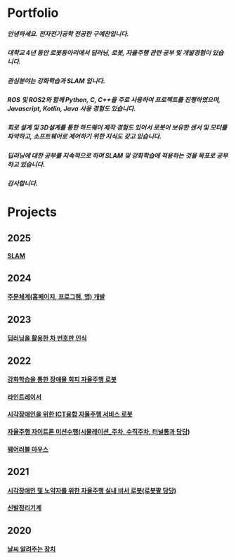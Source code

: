 
# Portfolio
##### 안녕하세요. 전자전기공학 전공한 구예찬입니다. 
##### 대학교 4년 동안 로봇동아리에서 딥러닝, 로봇, 자율주행 관련 공부 및 개발경험이 있습니다.
##### 관심분야는 강화학습과 SLAM 입니다.
##### ROS 및 ROS2와 함께 Python, C, C++을 주로 사용하여 프로젝트를 진행하였으며, Javascript, Kotlin, Java 사용 경험도 있습니다.
##### 회로 설계 및 3D설계를 통한 하드웨어 제작 경험도 있어서 로봇이 보유한 센서 및 모터를 파악하고, 소프트웨어로 제어하기 위한 지식도 갖고 있습니다. 
##### 딥러닝에 대한 공부를 지속적으로 하며 SLAM 및 강화학습에 적용하는 것을 목표로 공부하고 있습니다. 
##### 감사합니다.

# Projects
## 2025
#### [SLAM](https://github.com/Gulitter/SLAM)

## 2024
#### [주문체계(홈페이지, 프로그램, 앱) 개발](https://github.com/Gulitter/Order_System)

## 2023
#### [딥러닝을 활용한 차 번호판 인식](https://github.com/Gulitter/DeepLearning_Carpla)

## 2022
#### [강화학습을 통한 장애물 회피 자율주행 로봇](https://github.com/Gulitter/Robot_StarForce)
#### [라인트레이서](https://github.com/Gulitter/DC_Tracer)
#### [시각장애인을 위한 ICT융합 자율주행 서비스 로봇](https://github.com/Gulitter/Robot_Sana)
#### [자율주행 자이트론 미션수행(시뮬레이션_주차, 수직주차, 터널통과 담당)](https://github.com/Gulitter/Xicar_Contest)
#### [웨어러블 마우스](https://github.com/Gulitter/Wearable_Mouse)

## 2021
#### [시각장애인 및 노약자를 위한 자율주행 실내 비서 로봇(로봇팔 담당)](https://github.com/Gulitter/Robot_Bodam)
#### [신발정리기계](https://github.com/Gulitter/ASMR_Auto-Shoes-Machine-Robot)

## 2020
#### [날씨 알려주는 장치](https://github.com/Gulitter/Public_data_arduino)

<!--
**Gulitter/Gulitter** is a ✨ _special_ ✨ repository because its `README.md` (this file) appears on your GitHub profile.

Here are some ideas to get you started:

- 🔭 I’m currently working on ...
- 🌱 I’m currently learning ...
- 👯 I’m looking to collaborate on ...
- 🤔 I’m looking for help with ...
- 💬 Ask me about ...
- 📫 How to reach me: ...
- 😄 Pronouns: ...
- ⚡ Fun fact: ...
-->
